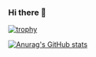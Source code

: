### Hi there 👋

<!--
**RandallFlagg/RandallFlagg** is a ✨ _special_ ✨ repository because its `README.md` (this file) appears on your GitHub profile.

Here are some ideas to get you started:

- 🔭 I’m currently working on ...
- 🌱 I’m currently learning ...
- 👯 I’m looking to collaborate on ...
- 🤔 I’m looking for help with ...
- 💬 Ask me about ...
- 📫 How to reach me: ...
- 😄 Pronouns: ...
- ⚡ Fun fact: ...
-->

[![trophy](https://github-profile-trophy.vercel.app/?username=RandallFlagg)](https://github.com/ryo-ma/github-profile-trophy)

[![Anurag's GitHub stats](https://github-readme-stats.vercel.app/api?username=RandallFlagg&show_icons=true&theme=radical&count_private=true)](https://github.com/anuraghazra/github-readme-stats)

<!-- ![Anurag's GitHub stats](https://github-readme-stats.vercel.app/api?username=RandallFlagg&hide=contribs,prs) -->

<!-- ![Anurag's GitHub stats](https://github-readme-stats.vercel.app/api?username=RandallFlagg&count_private=true) -->

<!-- ![Anurag's GitHub stats](https://github-readme-stats.vercel.app/api?username=RandallFlagg&show_icons=true&count_private=true) -->

<!-- [![Readme Card](https://github-readme-stats.vercel.app/api/pin/?username=RandallFlagg&repo=IdSharpCore)](https://github.com/anuraghazra/github-readme-stats) -->

<!--
https://github.com/vn7n24fzkq/github-profile-summary-cards
http://github-profile-summary-cards.vercel.app/api/cards/profile-details?username=RandallFlagg&theme=2077
http://github-profile-summary-cards.vercel.app/api/cards/repos-per-language?username={username}&theme={theme_name}&exclude={exclude}
http://github-profile-summary-cards.vercel.app/api/cards/most-commit-language?username={username}&theme={theme_name}&exclude={exclude}
http://github-profile-summary-cards.vercel.app/api/cards/stats?username={username}&theme={theme_name}
http://github-profile-summary-cards.vercel.app/api/cards/productive-time?username={username}&theme={theme_name}&utcOffset={utcOffset}
-->



